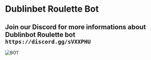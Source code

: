 # Dublinbet Roulette Bot
## Join our Discord for more informations about Dublinbot Roulette bot ```https://discord.gg/sVXXPHU```

![BOT](https://i.ibb.co/gj3rx9d/BOT-SLACK.png)
